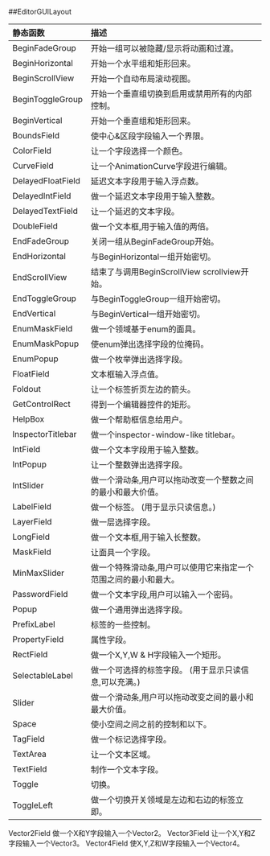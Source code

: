 ##EditorGUILayout




|静态函数|描述|
|:--|:--|
|BeginFadeGroup|开始一组可以被隐藏/显示将动画和过渡。|
|BeginHorizontal|开始一个水平组和矩形回来。|
|BeginScrollView|开始一个自动布局滚动视图。|
|BeginToggleGroup|开始一个垂直组切换到启用或禁用所有的内部控制。|
|BeginVertical|	开始一个垂直组和矩形回来。|
|BoundsField|使中心&区段字段输入一个界限。|
|ColorField|让一个字段选择一个颜色。|
|CurveField|让一个AnimationCurve字段进行编辑。|
|DelayedFloatField|延迟文本字段用于输入浮点数。|
|DelayedIntField|做一个延迟文本字段用于输入整数。|
|DelayedTextField|让一个延迟的文本字段。|
|DoubleField|做一个文本框,用于输入值的两倍。|
|EndFadeGroup|关闭一组从BeginFadeGroup开始。|
|EndHorizontal|与BeginHorizontal一组开始密切。|
|EndScrollView|结束了与调用BeginScrollView scrollview开始。|
|EndToggleGroup|与BeginToggleGroup一组开始密切。|
|EndVertical|与BeginVertical一组开始密切。|
|EnumMaskField|做一个领域基于enum的面具。|
|EnumMaskPopup|使enum弹出选择字段的位掩码。|
|EnumPopup|做一个枚举弹出选择字段。|
|FloatField|文本框输入浮点值。|
|Foldout|让一个标签折页左边的箭头。|
|GetControlRect|得到一个编辑器控件的矩形。|
|HelpBox|做一个帮助框信息给用户。|
|InspectorTitlebar|做一个inspector-window-like titlebar。|
|IntField|做一个文本字段用于输入整数。|
|IntPopup|让一个整数弹出选择字段。|
|IntSlider|做一个滑动条,用户可以拖动改变一个整数之间的最小和最大价值。|
|LabelField|做一个标签。 (用于显示只读信息。)|
|LayerField|做一层选择字段。|
|LongField|做一个文本框,用于输入长整数。|
|MaskField|让面具一个字段。|
|MinMaxSlider|做一个特殊滑动条,用户可以使用它来指定一个范围之间的最小和最大。|
|PasswordField|做一个文本字段,用户可以输入一个密码。|
|Popup|做一个通用弹出选择字段。|
|PrefixLabel|标签的一些控制。|
|PropertyField|属性字段。|
|RectField|做一个X,Y,W & H字段输入一个矩形。|
|SelectableLabel|做一个可选择的标签字段。 (用于显示只读信息,可以充满。)|
|Slider|做一个滑动条,用户可以拖动改变之间的最小和最大价值。|
|Space|使小空间之间之前的控制和以下。|
|TagField|做一个标记选择字段。|
|TextArea|让一个文本区域。|
|TextField|制作一个文本字段。|
|Toggle|切换。|
|ToggleLeft|做一个切换开关领域是左边和右边的标签立即。|
Vector2Field	做一个X和Y字段输入一个Vector2。
Vector3Field	让一个X,Y和Z字段输入一个Vector3。
Vector4Field	使X,Y,Z和W字段输入一个Vector4。